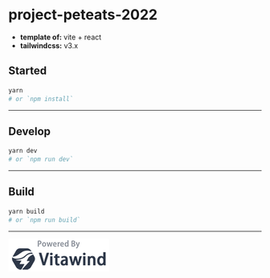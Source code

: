 # project-peteats-2022

- **template of:** vite + react
- **tailwindcss:** v3.x

## Started

```bash
yarn
# or `npm install`
```

---

## Develop

```bash
yarn dev
# or `npm run dev`
```

---

## Build

```bash
yarn build
# or `npm run build`
```

---

![Powered-by-Vitawind](./src/images/powered-by-vitawind-bright.png)

<!-- <p align="center">
  <img src="./powered-by-vitawind-bright.png">
</p> -->
